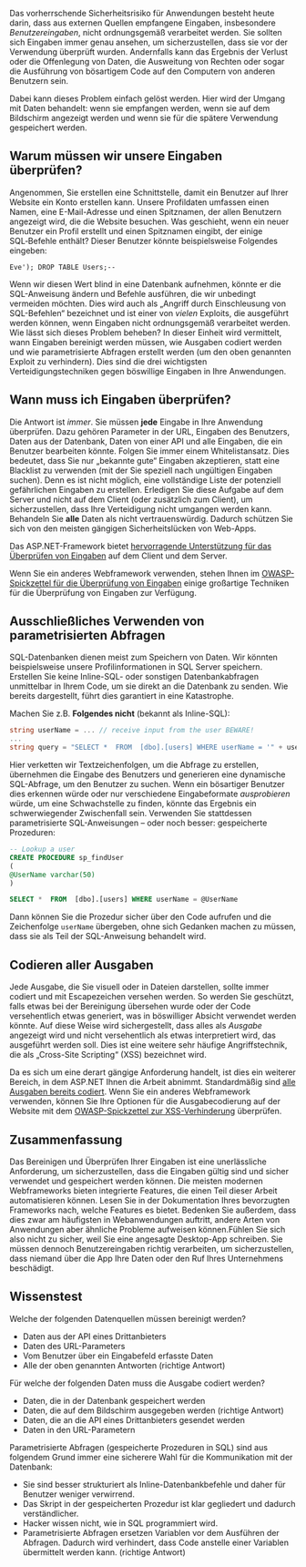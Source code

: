 Das vorherrschende Sicherheitsrisiko für Anwendungen besteht heute darin, dass aus externen Quellen empfangene Eingaben, insbesondere _Benutzereingaben_, nicht ordnungsgemäß verarbeitet werden. Sie sollten sich Eingaben immer genau ansehen, um sicherzustellen, dass sie vor der Verwendung überprüft wurden. Andernfalls kann das Ergebnis der Verlust oder die Offenlegung von Daten, die Ausweitung von Rechten oder sogar die Ausführung von bösartigem Code auf den Computern von anderen Benutzern sein.

Dabei kann dieses Problem einfach gelöst werden. Hier wird der Umgang mit Daten behandelt: wenn sie empfangen werden, wenn sie auf dem Bildschirm angezeigt werden und wenn sie für die spätere Verwendung gespeichert werden.

## <a name="why-do-we-need-to-validate-our-input"></a>Warum müssen wir unsere Eingaben überprüfen?

Angenommen, Sie erstellen eine Schnittstelle, damit ein Benutzer auf Ihrer Website ein Konto erstellen kann. Unsere Profildaten umfassen einen Namen, eine E-Mail-Adresse und einen Spitznamen, der allen Benutzern angezeigt wird, die die Website besuchen. Was geschieht, wenn ein neuer Benutzer ein Profil erstellt und einen Spitznamen eingibt, der einige SQL‑Befehle enthält? Dieser Benutzer könnte beispielsweise Folgendes eingeben:

```output
Eve'); DROP TABLE Users;--
```

Wenn wir diesen Wert blind in eine Datenbank aufnehmen, könnte er die SQL-Anweisung ändern und Befehle ausführen, die wir unbedingt vermeiden möchten. Dies wird auch als „Angriff durch Einschleusung von SQL-Befehlen“ bezeichnet und ist einer von _vielen_ Exploits, die ausgeführt werden können, wenn Eingaben nicht ordnungsgemäß verarbeitet werden. Wie lässt sich dieses Problem beheben? In dieser Einheit wird vermittelt, wann Eingaben bereinigt werden müssen, wie Ausgaben codiert werden und wie parametrisierte Abfragen erstellt werden (um den oben genannten Exploit zu verhindern). Dies sind die drei wichtigsten Verteidigungstechniken gegen böswillige Eingaben in Ihre Anwendungen.

## <a name="when-do-i-need-to-validate-input"></a>Wann muss ich Eingaben überprüfen?

Die Antwort ist _immer_. Sie müssen **jede** Eingabe in Ihre Anwendung überprüfen. Dazu gehören Parameter in der URL, Eingaben des Benutzers, Daten aus der Datenbank, Daten von einer API und alle Eingaben, die ein Benutzer bearbeiten könnte. Folgen Sie immer einem Whitelistansatz. Dies bedeutet, dass Sie nur „bekannte gute“ Eingaben akzeptieren, statt eine Blacklist zu verwenden (mit der Sie speziell nach ungültigen Eingaben suchen). Denn es ist nicht möglich, eine vollständige Liste der potenziell gefährlichen Eingaben zu erstellen.  Erledigen Sie diese Aufgabe auf dem Server und nicht auf dem Client (oder zusätzlich zum Client), um sicherzustellen, dass Ihre Verteidigung nicht umgangen werden kann. Behandeln Sie **alle** Daten als nicht vertrauenswürdig. Dadurch schützen Sie sich von den meisten gängigen Sicherheitslücken von Web-Apps.

Das ASP.NET-Framework bietet [hervorragende Unterstützung für das Überprüfen von Eingaben](https://docs.microsoft.com/aspnet/web-pages/overview/ui-layouts-and-themes/validating-user-input-in-aspnet-web-pages-sites) auf dem Client und dem Server.

Wenn Sie ein anderes Webframework verwenden, stehen Ihnen im [OWASP-Spickzettel für die Überprüfung von Eingaben](https://www.owasp.org/index.php/Input_Validation_Cheat_Sheet) einige großartige Techniken für die Überprüfung von Eingaben zur Verfügung.


## <a name="always-use-parameterized-queries"></a>Ausschließliches Verwenden von parametrisierten Abfragen

SQL-Datenbanken dienen meist zum Speichern von Daten. Wir könnten beispielsweise unsere Profilinformationen in SQL Server speichern.  Erstellen Sie keine Inline-SQL- oder sonstigen Datenbankabfragen unmittelbar in Ihrem Code, um sie direkt an die Datenbank zu senden. Wie bereits dargestellt, führt dies garantiert in eine Katastrophe.

Machen Sie z.B. **Folgendes nicht** (bekannt als Inline-SQL):

```csharp
string userName = ... // receive input from the user BEWARE!
...
string query = "SELECT *  FROM  [dbo].[users] WHERE userName = '" + userName + "'";
```

Hier verketten wir Textzeichenfolgen, um die Abfrage zu erstellen, übernehmen die Eingabe des Benutzers und generieren eine dynamische SQL-Abfrage, um den Benutzer zu suchen. Wenn ein bösartiger Benutzer dies erkennen würde oder nur verschiedene Eingabeformate _ausprobieren_ würde, um eine Schwachstelle zu finden, könnte das Ergebnis ein schwerwiegender Zwischenfall sein. Verwenden Sie stattdessen parametrisierte SQL-Anweisungen – oder noch besser: gespeicherte Prozeduren:

```sql
-- Lookup a user
CREATE PROCEDURE sp_findUser
(
@UserName varchar(50)
)

SELECT *  FROM  [dbo].[users] WHERE userName = @UserName
```

Dann können Sie die Prozedur sicher über den Code aufrufen und die Zeichenfolge `userName` übergeben, ohne sich Gedanken machen zu müssen, dass sie als Teil der SQL-Anweisung behandelt wird.

## <a name="always-encode-your-output"></a>Codieren aller Ausgaben

Jede Ausgabe, die Sie visuell oder in Dateien darstellen, sollte immer codiert und mit Escapezeichen versehen werden. So werden Sie geschützt, falls etwas bei der Bereinigung übersehen wurde oder der Code versehentlich etwas generiert, was in böswilliger Absicht verwendet werden könnte. Auf diese Weise wird sichergestellt, dass alles als _Ausgabe_ angezeigt wird und nicht versehentlich als etwas interpretiert wird, das ausgeführt werden soll. Dies ist eine weitere sehr häufige Angriffstechnik, die als „Cross-Site Scripting“ (XSS) bezeichnet wird.

Da es sich um eine derart gängige Anforderung handelt, ist dies ein weiterer Bereich, in dem ASP.NET Ihnen die Arbeit abnimmt. Standardmäßig sind [alle Ausgaben bereits codiert](https://docs.microsoft.com/en-us/aspnet/core/security/cross-site-scripting?view=aspnetcore-2.1). Wenn Sie ein anderes Webframework verwenden, können Sie Ihre Optionen für die Ausgabecodierung auf der Website mit dem [OWASP-Spickzettel zur XSS-Verhinderung](https://www.owasp.org/index.php/XSS_(Cross_Site_Scripting)_Prevention_Cheat_Sheet) überprüfen.

## <a name="summary"></a>Zusammenfassung

Das Bereinigen und Überprüfen Ihrer Eingaben ist eine unerlässliche Anforderung, um sicherzustellen, dass die Eingaben gültig sind und sicher verwendet und gespeichert werden können. Die meisten modernen Webframeworks bieten integrierte Features, die einen Teil dieser Arbeit automatisieren können. Lesen Sie in der Dokumentation Ihres bevorzugten Frameworks nach, welche Features es bietet. Bedenken Sie außerdem, dass dies zwar am häufigsten in Webanwendungen auftritt, andere Arten von Anwendungen aber ähnliche Probleme aufweisen können.Fühlen Sie sich also nicht zu sicher, weil Sie eine angesagte Desktop-App schreiben. Sie müssen dennoch Benutzereingaben richtig verarbeiten, um sicherzustellen, dass niemand über die App Ihre Daten oder den Ruf Ihres Unternehmens beschädigt.


## <a name="knowledge-check"></a>Wissenstest

Welche der folgenden Datenquellen müssen bereinigt werden?
* Daten aus der API eines Drittanbieters
* Daten des URL-Parameters
* Vom Benutzer über ein Eingabefeld erfasste Daten
* Alle der oben genannten Antworten (richtige Antwort)

Für welche der folgenden Daten muss die Ausgabe codiert werden?
* Daten, die in der Datenbank gespeichert werden
* Daten, die auf dem Bildschirm ausgegeben werden (richtige Antwort)
* Daten, die an die API eines Drittanbieters gesendet werden
* Daten in den URL-Parametern

Parametrisierte Abfragen (gespeicherte Prozeduren in SQL) sind aus folgendem Grund immer eine sicherere Wahl für die Kommunikation mit der Datenbank:
* Sie sind besser strukturiert als Inline-Datenbankbefehle und daher für Benutzer weniger verwirrend.
* Das Skript in der gespeicherten Prozedur ist klar gegliedert und dadurch verständlicher.
* Hacker wissen nicht, wie in SQL programmiert wird.
* Parametrisierte Abfragen ersetzen Variablen vor dem Ausführen der Abfragen. Dadurch wird verhindert, dass Code anstelle einer Variablen übermittelt werden kann. (richtige Antwort)
